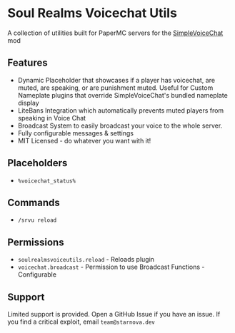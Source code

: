 # Soul Realms Voicechat Utils
A collection of utilities built for PaperMC servers for the [SimpleVoiceChat](https://modrinth.com/plugin/simple-voice-chat) mod

## Features
- Dynamic Placeholder that showcases if a player has voicechat, are muted, are speaking, or are punishment muted. Useful for Custom Nameplate plugins that override SimpleVoiceChat's bundled nameplate display
- LiteBans Integration which automatically prevents muted players from speaking in Voice Chat
- Broadcast System to easily broadcast your voice to the whole server.
- Fully configurable messages & settings
- MIT Licensed - do whatever you want with it!

## Placeholders
- `%voicechat_status%`

## Commands
- `/srvu reload`

## Permissions
- `soulrealmsvoiceutils.reload` - Reloads plugin
- `voicechat.broadcast` - Permission to use Broadcast Functions - Configurable

## Support
Limited support is provided. Open a GitHub Issue if you have an issue. If you find a critical exploit, email `team@starnova.dev`

